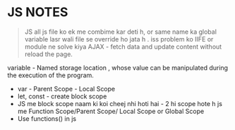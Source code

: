 # JS NOTES

> JS all js file ko ek me combime kar deti h, or same name ka global variable lasr wali file se override ho jata h . iss problem ko IIFE or module ne solve kiya
> AJAX - fetch data and update content without reload the page.


variable - Named storage location , whose value can be manipulated during the execution of the program.

-  var - Parent Scope - Local Scope
- let, const - create block scope
- JS me block scope naam ki koi cheej nhi hoti hai - 2 hi scope hote h js me Function Scope/Parent Scope/ Local Scope or Global Scope
- Use functions() in js 